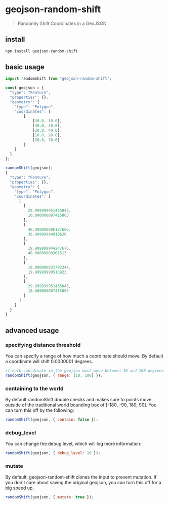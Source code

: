 # geojson-random-shift
> Randomly Shift Coordinates in a GeoJSON

## install
```js
npm install geojson-random-shift
```

## basic usage
```js
import randomShift from "geojson-random-shift";

const geojson = {
  "type": "Feature",
  "properties": {},
  "geometry": {
    "type": "Polygon",
    "coordinates": [
        [
            [30.0, 10.0],
            [40.0, 40.0],
            [20.0, 40.0],
            [10.0, 20.0],
            [30.0, 10.0]
        ]
    ]
  }
};

randomShift(geojson);
{
  "type": "Feature",
  "properties": {},
  "geometry": {
    "type": "Polygon",
    "coordinates": [
      [
        [
          29.999999951435843,
          10.000000087415803
        ],
        [
          40.000000086127606,
          39.99999994918626
        ],
        [
          19.999999944247676,
          40.00000008301613
        ],
        [
          10.000000031702344,
          19.99999990515823
        ],
        [
          29.999999951435843,
          10.000000087415803
        ]
      ]
    ]
  }
}
```

## advanced usage
### specifying distance threshold
You can specify a range of how much a coordinate should move.
By default a coordinate will shift 0.0000001 degrees.
```js
// each coordinate in the geojson must move between 10 and 100 degrees
randomShift(geojson, { range: [10, 100] });
```

### containing to the world
By default randomShift double checks and makes sure to points move outside of the traditional world bounding box of [-180, -90, 180, 90].  You can turn this off by the following:
```js
randomShift(geojson, { contain: false });
```

### debug_level
You can change the debug level, which will log more information:
```js
randomShift(geojson, { debug_level: 10 });
```

### mutate
By default, geojson-random-shift clones the input to prevent mutation.
If you don't care about saving the original geojson,
you can turn this off for a big speed up.
```js
randomShift(geojson, { mutate: true });
```